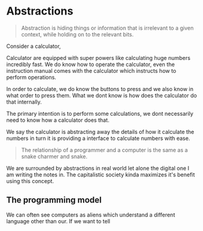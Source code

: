 # Abstractions

> Abstraction is hiding things or information that is irrelevant to a given context, while holding on to the relevant bits.

Consider a calculator,

Calculator are equipped with super powers like calculating huge numbers incredibly fast.
We do know how to operate the calculator, even the instruction manual comes with the calculator which instructs how to perform operations. 

In order to calculate, we do know the buttons to press and we also know in what order to press them. What we dont know is how does the calculator do that internally.

The primary intention is to perform some calculations, we dont necessarily need to know
how a calculator does that. 

We say the calculator is abstracting away the details of how it calculate the numbers in turn it is providing a interface to calculate numbers with ease.


> The relationship of a programmer and a computer is the same as a snake charmer and snake.

We are surrounded by abstractions in real world let alone the digital one I am writing the notes in. The capitalistic society kinda maximizes it's benefit using this concept.  

## The programming model
We can often see computers as aliens which understand a different language other than our. If we want to tell

